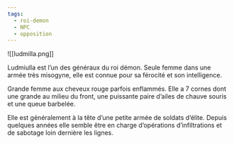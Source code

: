 ```yaml
---
tags:
  - roi-demon
  - NPC
  - opposition
---
```


![[ludmilla.png]]


Ludmiulla est l’un des généraux du roi démon. Seule femme dans une armée très misogyne, elle est connue pour sa férocité et son intelligence.

Grande femme aux cheveux rouge parfois enflammés. Elle a 7 cornes dont une grande au milieu du front, une puissante paire d’ailes de chauve souris et une queue barbelée.

Elle est généralement à la tête d’une petite armée de soldats d’élite. Depuis quelques années elle semble être en charge d’opérations d’infiltrations et de sabotage loin dernière les lignes.